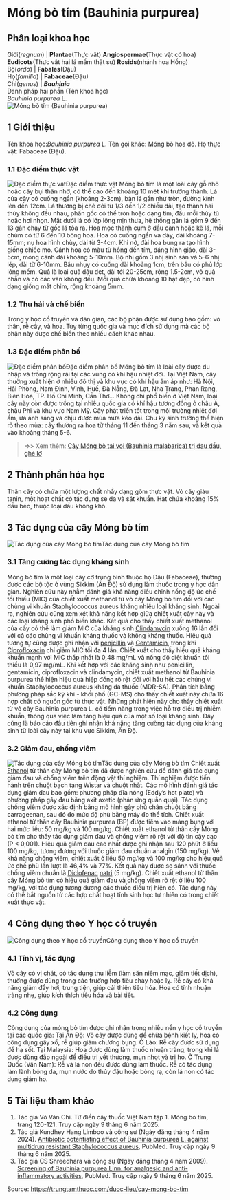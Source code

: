 # Móng bò tím (Bauhinia purpurea)

Phân loại khoa học  
---  
Giới(_regnum_) |  **Plantae**(Thực vật) **Angiospermae**(Thực vật có hoa) **Eudicots**(Thực vật hai lá mầm thật sự) **Rosids**(nhánh hoa Hồng)  
Bộ(_ordo_) | **Fabales**(Đậu)  
Họ(_familia_) | **Fabaceae**(Đậu)  
Chi(_genus_) | **_Bauhinia_**  
Danh pháp hai phần (Tên khoa học)  
_Bauhinia purpurea_ L.  
![Móng bò tím \(Bauhinia purpurea\)](https://trungtamthuoc.com/images/others/mong-bo-tim-5866.jpg)
##  1 Giới thiệu
Tên khoa học:_Bauhinia purpurea_ L.
Tên gọi khác: Móng bò hoa đỏ.
Họ thực vật: Fabaceae (Đậu).
### 1.1 Đặc điểm thực vật
![Đặc điểm thực vật](https://trungtamthuoc.com/images/item/mong-bo-tim-0.jpg)Đặc điểm thực vật
Móng bò tím là một loài cây gỗ nhỏ hoặc cây bụi thân nhỡ, có thể cao đến khoảng 10 mét khi trưởng thành. Lá của cây có cuống ngắn (khoảng 2-3cm), bản lá gần như tròn, đường kính lên đến 12cm. Lá thường bị chẻ đôi từ 1/3 đến 1/2 chiều dài, tạo thành hai thùy không đều nhau, phần gốc có thể tròn hoặc dạng tim, đầu mỗi thùy tù hoặc hơi nhọn. Mặt dưới lá có lớp lông mịn thưa, hệ thống gân lá gồm 9 đến 13 gân chạy từ gốc lá tỏa ra.
Hoa mọc thành cụm ở đầu cành hoặc kẽ lá, mỗi chùm có từ 6 đến 10 bông hoa. Hoa có cuống ngắn và dày, dài khoảng 7-15mm; nụ hoa hình chùy, dài từ 3-4cm. Khi nở, đài hoa bung ra tạo hình giống chiếc mo. Cánh hoa có màu từ hồng đến tím, dáng hình giáo, dài 3-5cm, móng cánh dài khoảng 5-10mm. Bộ nhị gồm 3 nhị sinh sản và 5-6 nhị lép, dài từ 6-10mm. Bầu nhụy có cuống dài khoảng 1cm, trên bầu có phủ lớp lông mềm. Quả là loại quả đậu dẹt, dài tới 20-25cm, rộng 1.5-2cm, vỏ quả nhẵn và có các vân không đều. Mỗi quả chứa khoảng 10 hạt dẹp, có hình dạng giống mắt chim, rộng khoảng 5mm.
### 1.2 Thu hái và chế biến
Trong y học cổ truyền và dân gian, các bộ phận được sử dụng bao gồm: vỏ thân, rễ cây, và hoa. Tùy từng quốc gia và mục đích sử dụng mà các bộ phận này được chế biến theo nhiều cách khác nhau.
### 1.3 Đặc điểm phân bố
![Đặc điểm phân bố](https://trungtamthuoc.com/images/item/mong-bo-tim-1.jpg)Đặc điểm phân bố
Móng bò tím là loài cây được du nhập và trồng rộng rãi tại các vùng có khí hậu nhiệt đới. Tại Việt Nam, cây thường xuất hiện ở nhiều đô thị và khu vực có khí hậu ấm áp như: Hà Nội, Hải Phòng, Nam Định, Vinh, Huế, Đà Nẵng, Đà Lạt, Nha Trang, Phan Rang, Biên Hòa, TP. Hồ Chí Minh, Cần Thơ… Không chỉ phổ biến ở Việt Nam, loại cây này còn được trồng tại nhiều quốc gia có khí hậu tương đồng ở châu Á, châu Phi và khu vực Nam Mỹ.
Cây phát triển tốt trong môi trường nhiệt đới ẩm, ưa ánh sáng và chịu được mùa mưa kéo dài. Chu kỳ sinh trưởng thể hiện rõ theo mùa: cây thường ra hoa từ tháng 11 đến tháng 3 năm sau, và kết quả vào khoảng tháng 5-6.
> =>> Xem thêm: [Cây Móng bò tai voi (Bauhinia malabarica) trị đau đầu, ghẻ lở](https://trungtamthuoc.com/duoc-lieu/cay-mong-bo-tai-voi)
##  2 Thành phần hóa học
Thân cây có chứa một lượng chất nhầy dạng gôm thực vật.
Vỏ cây giàu tanin, một hoạt chất có tác dụng se da và sát khuẩn.
Hạt chứa khoảng 15% dầu béo, thuộc loại dầu không khô.
##  3 Tác dụng của cây Móng bò tím
![Tác dụng của cây Móng bò tím](https://trungtamthuoc.com/images/item/mong-bo-tim-3.jpg)Tác dụng của cây Móng bò tím
### 3.1 Tăng cường tác dụng kháng sinh
Móng bò tím là một loại cây cỡ trung bình thuộc họ Đậu (Fabaceae), thường được các bộ tộc ở vùng Sikkim (Ấn Độ) sử dụng làm thuốc trong y học dân gian. Nghiên cứu này nhằm đánh giá khả năng điều chỉnh nồng độ ức chế tối thiểu (MIC) của chiết xuất methanol từ vỏ cây Móng bò tím đối với các chủng vi khuẩn Staphylococcus aureus kháng nhiều loại kháng sinh.
Ngoài ra, nghiên cứu cũng xem xét khả năng kết hợp giữa chiết xuất cây này và các loại kháng sinh phổ biến khác. Kết quả cho thấy chiết xuất methanol của cây có thể làm giảm MIC của kháng sinh [Clindamycin](https://trungtamthuoc.com/hoat-chat/clindamycin "Clindamycin") xuống 16 lần đối với cả các chủng vi khuẩn kháng thuốc và không kháng thuốc. Hiệu quả tương tự cũng được ghi nhận với [penicillin](https://trungtamthuoc.com/bai-viet/khang-sinh-nhom-penicillin-thong-tin-can-biet "penicillin") và [Gentamicin](https://trungtamthuoc.com/hoat-chat/gentamicin "Gentamicin"), trong khi [Ciprofloxacin](https://trungtamthuoc.com/hoat-chat/ciprofloxacin "Ciprofloxacin") chỉ giảm MIC tối đa 4 lần.
Chiết xuất cho thấy hiệu quả kháng khuẩn mạnh với MIC thấp nhất là 0,48 mg/mL và nồng độ diệt khuẩn tối thiểu là 0,97 mg/mL. Khi kết hợp với các kháng sinh như penicillin, gentamicin, ciprofloxacin và clindamycin, chiết xuất methanol từ Bauhinia purpurea thể hiện hiệu quả hiệp đồng rõ rệt đối với hầu hết các chủng vi khuẩn Staphylococcus aureus kháng đa thuốc (MDR-SA).
Phân tích bằng phương pháp sắc ký khí - khối phổ (GC-MS) cho thấy chiết xuất này chứa 16 hợp chất có nguồn gốc từ thực vật. Những phát hiện này cho thấy chiết xuất từ vỏ cây Bauhinia purpurea L. có tiềm năng trong việc hỗ trợ điều trị nhiễm khuẩn, thông qua việc làm tăng hiệu quả của một số loại kháng sinh. Đây cũng là báo cáo đầu tiên ghi nhận khả năng tăng cường tác dụng của kháng sinh từ loài cây này tại khu vực Sikkim, Ấn Độ.
### 3.2 Giảm đau, chống viêm
![Tác dụng của cây Móng bò tím](https://trungtamthuoc.com/images/item/mong-bo-tim-5.jpg)Tác dụng của cây Móng bò tím
Chiết xuất [Ethanol](https://trungtamthuoc.com/hoat-chat/ethanol "Ethanol") từ thân cây Móng bò tím đã được nghiên cứu để đánh giá tác dụng giảm đau và chống viêm trên động vật thí nghiệm.
Thí nghiệm được tiến hành trên chuột bạch tạng Wistar và chuột nhắt. Các mô hình đánh giá tác dụng giảm đau bao gồm: phương pháp đĩa nóng (Eddy’s hot plate) và phương pháp gây đau bằng axit axetic (phản ứng quằn quại). Tác dụng chống viêm được xác định bằng mô hình gây phù chân chuột bằng carrageenan, sau đó đo mức độ phù bằng máy đo thể tích. Chiết xuất ethanol từ thân cây Bauhinia purpurea (BP) được tiêm vào màng bụng với hai mức liều: 50 mg/kg và 100 mg/kg.
Chiết xuất ethanol từ thân cây Móng bò tím cho thấy tác dụng giảm đau và chống viêm rõ rệt với độ tin cậy cao (P < 0,001). Hiệu quả giảm đau cao nhất được ghi nhận sau 120 phút ở liều 100 mg/kg, tương đương với thuốc giảm đau chuẩn analgin (150 mg/kg). Về khả năng chống viêm, chiết xuất ở liều 50 mg/kg và 100 mg/kg cho hiệu quả ức chế phù lần lượt là 46,4% và 77%. Kết quả này được so sánh với thuốc chống viêm chuẩn là [Diclofenac](https://trungtamthuoc.com/hoat-chat/diclofenac "Diclofenac") [natri](https://trungtamthuoc.com/hoat-chat/natri "natri") (5 mg/kg).
Chiết xuất ethanol từ thân cây Móng bò tím có hiệu quả giảm đau và chống viêm rõ rệt ở liều 100 mg/kg, với tác dụng tương đương các thuốc điều trị hiện có. Tác dụng này có thể bắt nguồn từ các hợp chất hoạt tính sinh học tự nhiên có trong chiết xuất thực vật.
##  4 Công dụng theo Y học cổ truyền
![Công dụng theo Y học cổ truyền](https://trungtamthuoc.com/images/item/mong-bo-tim-4.jpg)Công dụng theo Y học cổ truyền
### 4.1 Tính vị, tác dụng
Vỏ cây có vị chát, có tác dụng thu liễm (làm săn niêm mạc, giảm tiết dịch), thường được dùng trong các trường hợp tiêu chảy hoặc lỵ.
Rễ cây có khả năng giảm đầy hơi, trung tiện, giúp cải thiện tiêu hóa.
Hoa có tính nhuận tràng nhẹ, giúp kích thích tiêu hóa và bài tiết.
### 4.2 Công dụng
Công dụng của móng bò tím được ghi nhận trong nhiều nền y học cổ truyền tại các quốc gia:
Tại Ấn Độ: Vỏ cây được dùng để chữa bệnh kiết lỵ, hoa có công dụng gây xổ, rễ giúp giảm chướng bụng.
Ở Lào: Rễ cây được sử dụng để hạ sốt.
Tại Malaysia: Hoa được dùng làm thuốc nhuận tràng, trong khi lá được dùng đắp ngoài để điều trị vết thương, mụn [nhọt](https://trungtamthuoc.com/bai-viet/nhot "nhọt") và trị ho.
Ở Trung Quốc (Vân Nam): Rễ và lá non đều được dùng làm thuốc. Rễ có tác dụng làm lành bỏng da, mụn nước do thủy đậu hoặc bỏng rạ, còn lá non có tác dụng giảm ho.
##  5 Tài liệu tham khảo
  1. Tác giả Võ Văn Chi. Từ điển cây thuốc Việt Nam tập 1. Móng bò tím, trang 120-121. Truy cập ngày 9 tháng 6 năm 2025.
  2. Tác giả Kundhey Hang Limboo và cộng sự (Ngày đăng tháng 4 năm 2024). [Antibiotic potentiating effect of Bauhinia purpurea L. against multidrug resistant Staphylococcus aureus](https://pubmed.ncbi.nlm.nih.gov/38694794/), PubMed. Truy cập ngày 9 tháng 6 năm 2025.
  3. Tác giả CS Shreedhara và cộng sự (Ngày đăng tháng 4 năm 2009). [Screening of Bauhinia purpurea Linn. for analgesic and anti-inflammatory activities](https://pmc.ncbi.nlm.nih.gov/articles/PMC2841237/), PubMed. Truy cập ngày 9 tháng 6 năm 2025.




Source: https://trungtamthuoc.com/duoc-lieu/cay-mong-bo-tim